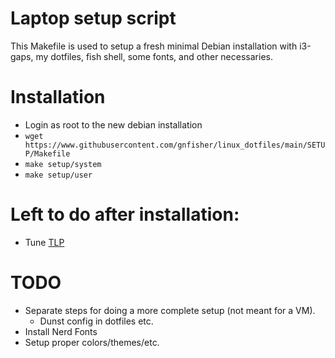# Laptop setup script

This Makefile is used to setup a fresh minimal Debian installation with i3-gaps,
my dotfiles, fish shell, some fonts, and other necessaries.

# Installation

- Login as root to the new debian installation
- `wget
  https://www.githubusercontent.com/gnfisher/linux_dotfiles/main/SETUP/Makefile`
- `make setup/system`
- `make setup/user`

# Left to do after installation:

- Tune [TLP](https://linrunner.de/tlp/installation/debian.html)

# TODO

- Separate steps for doing a more complete setup (not meant for a VM).
  - Dunst config in dotfiles etc.
- Install Nerd Fonts
- Setup proper colors/themes/etc.
